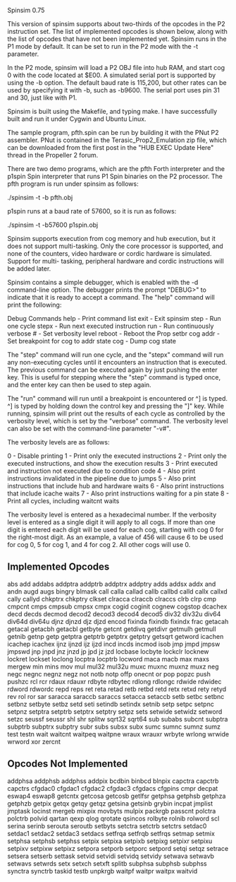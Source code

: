 Spinsim 0.75

This version of spinsim supports about two-thirds of the opcodes in the P2
instruction set.  The list of implemented opcodes is shown below, along with
the list of opcodes that have not been implemented yet.  Spinsim runs in the P1
mode by default.  It can be set to run in the P2 mode with the -t parameter.

In the P2 mode, spinsim will load a P2 OBJ file into hub RAM, and start cog 0
with the code located at $E00.  A simulated serial port is supported by using
the -b option.  The default baud rate is 115,200, but other rates can be used
by specifying it with -b, such as -b9600.  The serial port uses pin 31 and 30,
just like with P1.

Spinsim is built using the Makefile, and typing make.  I have successfully
built and run it under Cygwin and Ubuntu Linux.

The sample program, pfth.spin can be run by building it with the PNut P2
assembler.  PNut is contained in the Terasic_Prop2_Emulation zip file,
which can be downloaded from the first post in the "HUB EXEC Update Here"
thread in the Propeller 2 forum.

There are two demo programs, which are the pfth Forth interpreter and the
p1spin Spin interpreter that runs P1 Spin binaries on the P2 processor.
The pfth program is run under spinsim as follows:

./spinsim -t -b pfth.obj

p1spin runs at a baud rate of 57600, so it is run as follows:

./spinsim -t -b57600 p1spin.obj

Spinsim supports execution from cog memory and hub execution, but it does not
support multi-tasking.  Only the core processor is supported, and none of the
counters, video hardware or cordic hardware is simulated.  Support for multi-
tasking, peripheral hardware and cordic instructions will be added later.

Spinsim contains a simple debugger, which is enabled with the -d command-line
option.  The debugger prints the prompt "DEBUG>" to indicate that it is ready
to accept a command.  The "help" command will print the following:

Debug Commands
help           - Print command list
exit           - Exit spinsim
step           - Run one cycle
stepx          - Run next executed instruction
run            - Run continuously
verbose #      - Set verbosity level
reboot         - Reboot the Prop
setbr cog addr - Set breakpoint for cog to addr
state cog      - Dump cog state

The "step" command will run one cycle, and the "stepx" command will run any
non-executing cycles until it encounters an instruction that is executed.
The previous command can be executed again by just pushing the enter key.
This is useful for stepping where the "step" command is typed once, and
the enter key can then be used to step again.

The "run" command will run until a breakpoint is encountered or ^] is typed.
^] is typed by holding down the control key and pressing the "]" key.
While running, spinsim will print out the results of each cycle as
controlled by the verbosity level, which is set by the "verbose" command.
The verbosity level can also be set with the command-line parameter "-v#".

The verbosity levels are as follows:

0 - Disable printing
1 - Print only the executed instructions
2 - Print only the executed instructions, and show the execution results
3 - Print executed and instruction not executed due to condition code
4 - Also print instructions invalidated in the pipeline due to jumps
5 - Also print instructions that include hub and hardware waits
6 - Also print instructions that include icache waits
7 - Also print instructions waiting for a pin state
8 - Print all cycles, including waitcnt waits

The verbosity level is entered as a hexadecimal number.  If the verbosity level
is entered as a single digit it will apply to all cogs.  If more than one digit
is entered each digit will be used for each cog, starting with cog 0 for the
right-most digit.  As an example, a value of 456 will cause 6 to be used for
cog 0, 5 for cog 1, and 4 for cog 2.  All other cogs will use 0.


Implemented Opcodes
-------------------
abs     add     addabs  addptra addptrb addptrx addptry adds
addsx   addx    and     andn    augd    augs    bingry  blmask
call    calla   callad  callb   callbd  calld   callx   callxd
cally   callyd  chkptrx chkptry clkset  clracca clraccb clraccs
clrb    clrp    cmp     cmpcnt  cmps    cmpsub  cmpsx   cmpx
cogid   coginit cognew  cogstop dcachex decd    decds   decmod
decod2  decod3  decod4  decod5  div32   div32u  div64   div64d
div64u  djnz    djnzd   djz     djzd    encod   fixinda fixindb
fixindx frac    getacah getacal getacbh getacbl getbyte getcnt
getdivq getdivr getmulh getmull getnib  getnp   getp    getptra
getptrb getptrx getptry getsqrt getword icachen icachep icachex
ijnz    ijnzd   ijz     ijzd    incd    incds   incmod  isob
jmp     jmpd    jmpsw   jmpswd  jnp     jnpd    jnz     jnzd
jp      jpd     jz      jzd     locbase locbyte lockclr locknew
lockret lockset loclong locptra locptrb locword maca    macb
max     maxs    mergew  min     mins    mov     mul     mul32
mul32u  muxc    muxnc   muxnz   muxz    neg     negc    negnc
negnz   negz    not     notb    notp    offp    onecnt  or
pop     popzc   push    pushzc  rcl     rcr     rdaux   rdauxr
rdbyte  rdbytec rdlong  rdlongc rdwide  rdwidec rdword  rdwordc
repd    reps    ret     reta    retad   retb    retbd   retd
retx    retxd   rety    retyd   rev     rol     ror     sar
saracca saraccb saraccs setacca setaccb setb    setbc   setbnc
setbnz  setbyte setbz   setd    seti    setindb setindx setnib
setp    setpc   setpnc  setpnz  setptra setptrb setptrx setptry
setpz   sets    setwide setwidz setword setzc   seussf  seussr
shl     shr     splitw  sqrt32  sqrt64  sub     subabs  subcnt
subptra subptrb subptrx subptry subr    subs    subsx   subx
sumc    sumnc   sumnz   sumz    test    testn   wait    waitcnt
waitpeq waitpne wraux   wrauxr  wrbyte  wrlong  wrwide  wrword
xor     zercnt


Opcodes Not Implemented
-----------------------
addphsa addphsb addphss addpix  bcdbin  binbcd  blnpix  capctra
capctrb capctrs cfgdac0 cfgdac1 cfgdac2 cfgdac3 cfgdacs cfgpins
cmpr    decpat  eswap4  eswap8  getcntx getcosa getcosb getlfsr
getphsa getphsb getphza getphzb getpix  getqx   getqy   getqz
getsina getsinb grybin  incpat  jmplist jmptask locinst mergeb
mixpix  movbyts mulpix  packrgb passcnt polctra polctrb polvid
qartan  qexp    qlog    qrotate qsincos rolbyte rolnib  rolword
scl     serina  serinb  serouta seroutb setbyts setctra setctrb
setctrs setdac0 setdac1 setdac2 setdac3 setdacs setfrqa setfrqb
setfrqs setmap  setmix  setphsa setphsb setphss setpix  setpixa
setpixb setpixg setpixr setpixu setpixv setpixw setpixz setpora
setporb setporc setpord setqi   setqz   setrace setsera setserb
settask setvid  setvidi setvidq setvidy setwava setwavb setwavs
setwrds setx    setxch  setxft  splitb  subphsa subphsb subphss
synctra synctrb taskid  testb   unpkrgb waitpf  waitpr  waitpx
waitvid 
